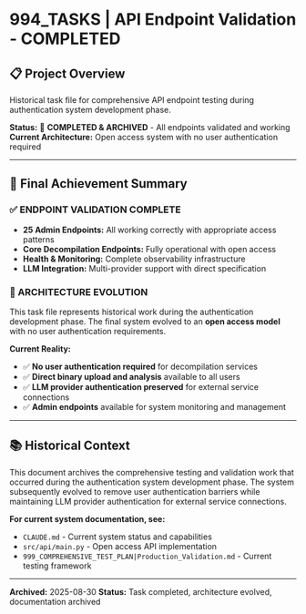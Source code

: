 # 994_TASKS | API Endpoint Validation - COMPLETED

## 📋 **Project Overview**
Historical task file for comprehensive API endpoint testing during authentication system development phase.

**Status:** 🎉 **COMPLETED & ARCHIVED** - All endpoints validated and working
**Current Architecture:** Open access system with no user authentication required

---

## 🎯 **Final Achievement Summary**

### **✅ ENDPOINT VALIDATION COMPLETE**
- **25 Admin Endpoints:** All working correctly with appropriate access patterns
- **Core Decompilation Endpoints:** Fully operational with open access
- **Health & Monitoring:** Complete observability infrastructure
- **LLM Integration:** Multi-provider support with direct specification

### **🔄 ARCHITECTURE EVOLUTION**
This task file represents historical work during the authentication development phase.
The final system evolved to an **open access model** with no user authentication requirements.

**Current Reality:**
- ✅ **No user authentication required** for decompilation services  
- ✅ **Direct binary upload and analysis** available to all users
- ✅ **LLM provider authentication preserved** for external service connections
- ✅ **Admin endpoints** available for system monitoring and management

---

## 📚 **Historical Context**
This document archives the comprehensive testing and validation work that occurred during the authentication system development phase. The system subsequently evolved to remove user authentication barriers while maintaining LLM provider authentication for external service connections.

**For current system documentation, see:**
- `CLAUDE.md` - Current system status and capabilities
- `src/api/main.py` - Open access API implementation
- `999_COMPREHENSIVE_TEST_PLAN|Production_Validation.md` - Current testing framework

---

**Archived:** 2025-08-30
**Status:** Task completed, architecture evolved, documentation archived